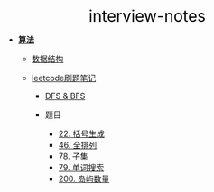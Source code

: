 <center><a href="#" target="_Self" style="font-size:28px;text-decoration:none;color:#000000;">interview-notes</a></center>

* [**算法**](算法/)
  * [数据结构](算法/数据结构/)
  * [leetcode刷题笔记](算法/leetcode/)
    
    * [DFS & BFS](算法/leetcode/dfs_bfs/)
    
    * 题目
    
      * [22. 括号生成](算法/leetcode/dfs_bfs/22.%20括号生成)
      * [46. 全排列](算法/leetcode/dfs_bfs/46.%20全排列)
      * [78. 子集](算法/leetcode/dfs_bfs/78.%20子集)
      * [79. 单词搜索](算法/leetcode/dfs_bfs/79.%20单词搜索)
      * [200. 岛屿数量](算法/leetcode/dfs_bfs/200.%20岛屿数量)
      
      

